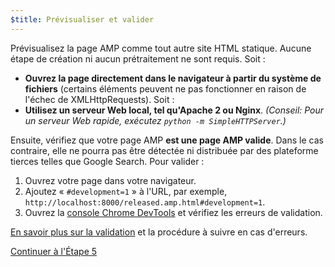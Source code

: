 ```yaml
---
$title: Prévisualiser et valider
---
```


Prévisualisez la page AMP comme tout autre site HTML statique. Aucune étape de création ni aucun prétraitement ne sont requis. Soit :

  - **Ouvrez la page directement dans le navigateur à partir du système de fichiers** (certains éléments peuvent ne pas fonctionner en raison de l'échec de XMLHttpRequests). Soit :
  - **Utilisez un serveur Web local, tel qu'Apache 2 ou Nginx**.
    *(Conseil: Pour un serveur Web rapide, exécutez `python -m SimpleHTTPServer`.)*

Ensuite, vérifiez que votre page AMP **est une page AMP valide**. Dans le cas contraire, elle ne pourra pas être détectée ni distribuée par des plateforme tierces telles que Google Search. Pour valider :

  1. Ouvrez votre page dans votre navigateur.
  1. Ajoutez « `#development=1` » à l'URL, par exemple, `http://localhost:8000/released.amp.html#development=1`.
  1. Ouvrez la [console Chrome DevTools](https://developers.google.com/web/tools/chrome-devtools/debug/console/) et vérifiez les erreurs de validation.

[En savoir plus sur la validation](/docs/guides/validate.html) et la procédure à suivre en cas d'erreurs.

<a class="go-button button" href="/fr/docs/get_started/general/create/prepare_for_discovery.html">Continuer à l'Étape 5</a>
